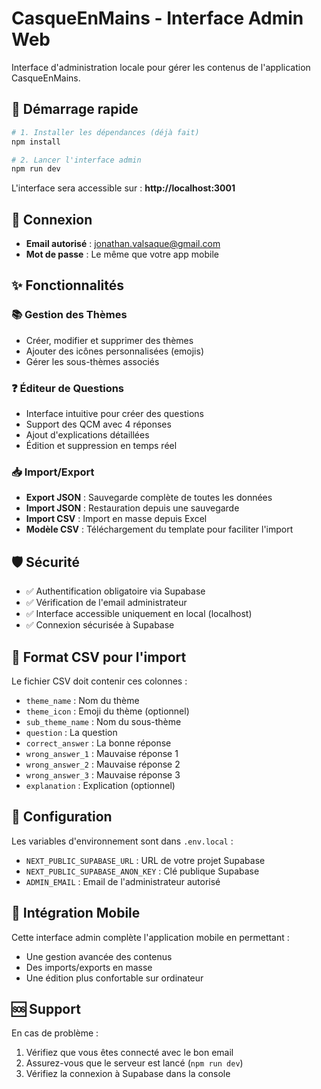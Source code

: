# CasqueEnMains - Interface Admin Web

Interface d'administration locale pour gérer les contenus de l'application CasqueEnMains.

## 🚀 Démarrage rapide

```bash
# 1. Installer les dépendances (déjà fait)
npm install

# 2. Lancer l'interface admin
npm run dev
```

L'interface sera accessible sur : **http://localhost:3001**

## 🔐 Connexion

- **Email autorisé** : jonathan.valsaque@gmail.com
- **Mot de passe** : Le même que votre app mobile

## ✨ Fonctionnalités

### 📚 Gestion des Thèmes
- Créer, modifier et supprimer des thèmes
- Ajouter des icônes personnalisées (emojis)
- Gérer les sous-thèmes associés

### ❓ Éditeur de Questions
- Interface intuitive pour créer des questions
- Support des QCM avec 4 réponses
- Ajout d'explications détaillées
- Édition et suppression en temps réel

### 📥 Import/Export
- **Export JSON** : Sauvegarde complète de toutes les données
- **Import JSON** : Restauration depuis une sauvegarde
- **Import CSV** : Import en masse depuis Excel
- **Modèle CSV** : Téléchargement du template pour faciliter l'import

## 🛡️ Sécurité

- ✅ Authentification obligatoire via Supabase
- ✅ Vérification de l'email administrateur
- ✅ Interface accessible uniquement en local (localhost)
- ✅ Connexion sécurisée à Supabase

## 📝 Format CSV pour l'import

Le fichier CSV doit contenir ces colonnes :
- `theme_name` : Nom du thème
- `theme_icon` : Emoji du thème (optionnel)
- `sub_theme_name` : Nom du sous-thème
- `question` : La question
- `correct_answer` : La bonne réponse
- `wrong_answer_1` : Mauvaise réponse 1
- `wrong_answer_2` : Mauvaise réponse 2
- `wrong_answer_3` : Mauvaise réponse 3
- `explanation` : Explication (optionnel)

## 🔧 Configuration

Les variables d'environnement sont dans `.env.local` :
- `NEXT_PUBLIC_SUPABASE_URL` : URL de votre projet Supabase
- `NEXT_PUBLIC_SUPABASE_ANON_KEY` : Clé publique Supabase
- `ADMIN_EMAIL` : Email de l'administrateur autorisé

## 📱 Intégration Mobile

Cette interface admin complète l'application mobile en permettant :
- Une gestion avancée des contenus
- Des imports/exports en masse
- Une édition plus confortable sur ordinateur

## 🆘 Support

En cas de problème :
1. Vérifiez que vous êtes connecté avec le bon email
2. Assurez-vous que le serveur est lancé (`npm run dev`)
3. Vérifiez la connexion à Supabase dans la console
